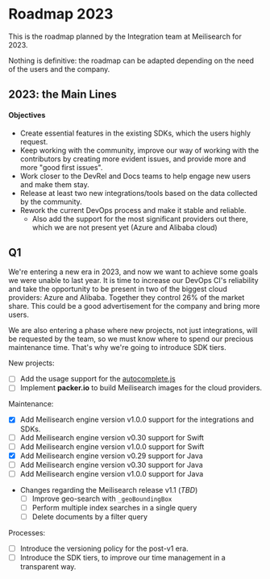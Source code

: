 # Roadmap 2023

This is the roadmap planned by the Integration team at Meilisearch for 2023.

Nothing is definitive: the roadmap can be adapted depending on the need of the users and the company.

## 2023: the Main Lines

#### Objectives

- Create essential features in the existing SDKs, which the users highly request.
- Keep working with the community, improve our way of working with the contributors by creating more evident issues, and provide more and more "good first issues".
- Work closer to the DevRel and Docs teams to help engage new users and make them stay.
- Release at least two new integrations/tools based on the data collected by the community.
- Rework the current DevOps process and make it stable and reliable.
  - Also add the support for the most significant providers out there, which we are not present yet (Azure and Alibaba cloud)

## Q1

We're entering a new era in 2023, and now we want to achieve some goals we were unable to last year. It is time to increase our DevOps CI's reliability and take the opportunity to be present in two of the biggest cloud providers: Azure and Alibaba. Together they control 26% of the market share. This could be a good advertisement for the company and bring more users.

We are also entering a phase where new projects, not just integrations, will be requested by the team, so we must know where to spend our precious maintenance time. That's why we're going to introduce SDK tiers.

New projects:
- [ ] Add the usage support for the [autocomplete.js](https://github.com/algolia/autocomplete)
- [ ] Implement **packer.io** to build Meilisearch images for the cloud providers.

Maintenance:
- [x] Add Meilisearch engine version v1.0.0 support for the integrations and SDKs.
- [ ] Add Meilisearch engine version v0.30 support for Swift
- [ ] Add Meilisearch engine version v1.0.0 support for Swift
- [x] Add Meilisearch engine version v0.29 support for Java
- [ ] Add Meilisearch engine version v0.30 support for Java
- [ ] Add Meilisearch engine version v1.0.0 support for Java
- Changes regarding the Meilisearch release v1.1 (_TBD_)
  - [ ] Improve geo-search with `_geoBoundingBox`
  - [ ] Perform multiple index searches in a single query
  - [ ] Delete documents by a filter query

Processes:
- [ ] Introduce the versioning policy for the post-v1 era.
- [ ] Introduce the SDK tiers, to improve our time management in a transparent way.
